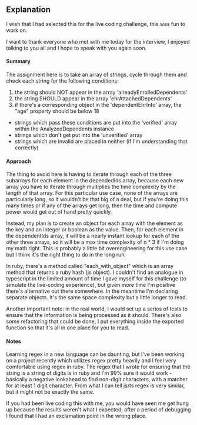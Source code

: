 ## Explanation

  I wish that I had selected this for the live coding challenge, this was fun to work on.

  I want to thank everyone who met with me today for the interview, I enjoyed talking to you all and I hope to speak with you again soon.
  

#### Summary
The assignment here is to take an array of strings, cycle through them and check each string for the following conditions:

1. the string should NOT appear in the array 'alreadyEnrolledDependents'
2. the string SHOULD appear in the array 'ehrAttachedDependents'
3. if there's a corresponding object in the 'dependentEhrInfo' array, the "age" property should be below 18

- strings which pass these conditions are put into the 'verified' array within the AnalyzedDependents instance
- strings which don't get put into the 'unverified' array
- strings which are invalid are placed in neither (if I'm understanding that correctly)

#### Approach

The thing to avoid here is having to iterate through each of the three subarrays for each element in the dependedIds array, because each new array you have to iterate through multiplies the time complexity by the length of that array. For this particular use case, none of the arrays are particularly long, so it wouldn't be that big of a deal, but if you're doing this many times or if any of the arrays get long, then the time and compute power would get out of hand pretty quickly.

Instead, my plan is to create an object for each array with the element as the key and an integer or boolean as the value. Then, for each element in the dependentIds array, it will be a nearly instant lookup for each of the other three arrays, so it will be a max time complexity of n * 3 if I'm doing my math right. This is probably a little bit overengineering for this use case but I think it's the right thing to do in the long run.

In ruby, there's a method called "each_with_object" which is an array method that returns a ruby hash (js object). I couldn't find an analogue in typescript in the limited amount of time I gave myself for this challenge (to simulate the live-coding experience), but given more time I'm positive there's alternative out there somewhere. In the meantime I'm declaring separate objects. It's the same space complexity but a little longer to read.

Another important note: in the real world, I would set up a series of tests to ensure that the information is being processed as it should. There's also some refactoring that could be done, I put everything inside the exported function so that it's all in one place for you to read. 


#### Notes
Learning regex in a new language can be daunting, but I've been working on a project recently which utilizes regex pretty heavily and I feel very comfortable using regex in ruby. The regex that I wrote for ensuring that the string is a string of digits is in ruby and I'm 99% sure it would work - basically a negative lookahead to find non-digit characters, with a matcher for at least 1 digit character. From what I can tell js/ts regex is very similar, but it might not be exactly the same.

If you had been live coding this with me, you would have seen me get hung up because the results weren't what I expected; after a period of debugging I found that I had an exclamation point in the wrong place. 
